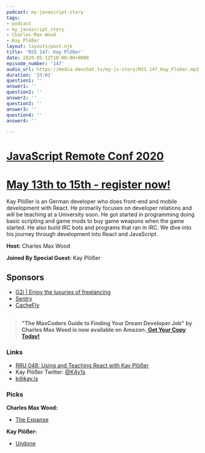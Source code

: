```yaml
---
podcast: my-javascript-story
tags:
- podcast
- my_javascript_story
- Charles Max Wood
- Kay Plößer
layout: layouts/post.njk
title: 'MJS 147: Kay Plößer'
date: 2020-05-12T10:00:00+0000
episode_number: '147'
audio_url: https://media.devchat.tv/my-js-story/MJS_147_Kay_Plober.mp3
duration: '33:01'
question1: ''
answer1: ''
question2: ''
answer2: ''
question3: ''
answer3: ''
question4: ''
answer4: ''

---
```

# [JavaScript Remote Conf 2020](https://devchat.tv/conferences/javascript-remote-2020/ "JavaScript Remote Conf 2020")

# [May 13th to 15th - register now!](https://devchat.tv/conferences/javascript-remote-2020/ "JavaScript Remote Conf 2020")

Kay Plößer is an German developer who does front-end and mobile development with React. He primarily focuses on developer relations and will be teaching at a University soon. He got started in programming doing basic scripting and game mods to buy game weapons when the game started. He also build IRC bots and programs that ran in IRC. We dive into his journey through development into React and JavaScript.

**Host:** Charles Max Wood

**Joined By Special Guest:** Kay Plößer

## Sponsors

* [G2i | Enjoy the luxuries of freelancing](https://www.g2i.co/?utm_source=My_Javascript_story&utm_medium=Podcast&utm_campaign=DevChat)
* [Sentry](http://sentry.io/)
* [CacheFly](https://www.cachefly.com/)

## 

> **"The MaxCoders Guide to Finding Your Dream Developer Job" by Charles Max Wood is now available on Amazon.**[ **Get Your Copy Today!**](https://www.amazon.com/gp/product/B081MBL5C9/ref=as_li_ss_tl?ie=UTF8&linkCode=sl1&tag=devchattv-20&linkId=9d61363241636e2546ef46abba198746&language=en_US)

### **Links**

* [RRU 048: Using and Teaching React with Kay Plößer](https://devchat.tv/react-round-up/rru-048-using-and-teaching-react-with-kay-ploser/)
* Kay Plößer Twitter: [@K4y1s](https://twitter.com/K4y1s)
* [k@kay.is](https://kay-is.github.io/kay.is/)

### **Picks**

**Charles Max Wood:**

* [The Expanse](https://amzn.to/39Odyam)

**Kay Plößer:**

* [Undone](https://amzn.to/2SDqmKH)